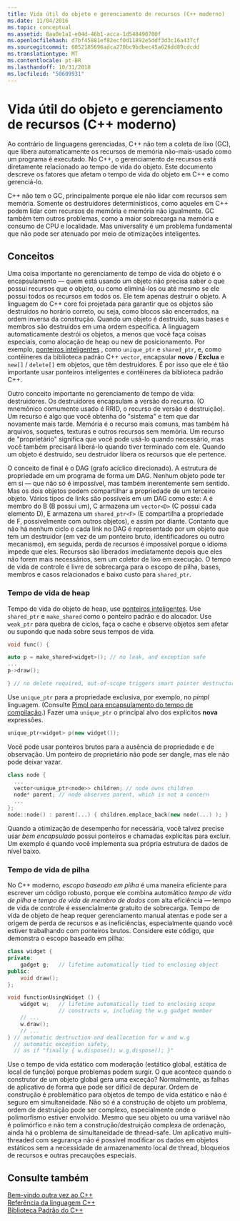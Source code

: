 ```yaml
---
title: Vida útil do objeto e gerenciamento de recursos (C++ moderno)
ms.date: 11/04/2016
ms.topic: conceptual
ms.assetid: 8aa0e1a1-e04d-46b1-acca-1d548490700f
ms.openlocfilehash: d7bf45881ef82ecf0d11892e5ddf3d3c16a437cf
ms.sourcegitcommit: 6052185696adca270bc9bdbec45a626dd89cdcdd
ms.translationtype: MT
ms.contentlocale: pt-BR
ms.lasthandoff: 10/31/2018
ms.locfileid: "50609931"
---
```

# <a name="object-lifetime-and-resource-management-modern-c"></a>Vida útil do objeto e gerenciamento de recursos (C++ moderno)

Ao contrário de linguagens gerenciadas, C++ não tem a coleta de lixo (GC), que libera automaticamente os recursos de memória não-mais-usado como um programa é executado. No C++, o gerenciamento de recursos está diretamente relacionado ao tempo de vida do objeto. Este documento descreve os fatores que afetam o tempo de vida do objeto em C++ e como gerenciá-lo.

C++ não tem o GC, principalmente porque ele não lidar com recursos sem memória. Somente os destruidores determinísticos, como aqueles em C++ podem lidar com recursos de memória e memória não igualmente. GC também tem outros problemas, como a maior sobrecarga na memória e consumo de CPU e localidade. Mas universality é um problema fundamental que não pode ser atenuado por meio de otimizações inteligentes.

## <a name="concepts"></a>Conceitos

Uma coisa importante no gerenciamento de tempo de vida do objeto é o encapsulamento — quem está usando um objeto não precisa saber o que possui recursos que o objeto, ou como eliminá-los ou até mesmo se ele possui todos os recursos em todos os. Ele tem apenas destruir o objeto. A linguagem do C++ core foi projetada para garantir que os objetos são destruídos no horário correto, ou seja, como blocos são encerrados, na ordem inversa da construção. Quando um objeto é destruído, suas bases e membros são destruídos em uma ordem específica.  A linguagem automaticamente destrói os objetos, a menos que você faça coisas especiais, como alocação de heap ou new de posicionamento.  Por exemplo, [ponteiros inteligentes](../cpp/smart-pointers-modern-cpp.md) , como `unique_ptr` e `shared_ptr`, e, como contêineres da biblioteca padrão C++ `vector`, encapsular **novo** /  **Exclua** e `new[]` / `delete[]` em objetos, que têm destruidores. É por isso que ele é tão importante usar ponteiros inteligentes e contêineres da biblioteca padrão C++.

Outro conceito importante no gerenciamento de tempo de vida: destruidores. Os destruidores encapsulam a versão do recurso.  (O mnemônico comumente usado é RRID, o recurso de versão é destruição).  Um recurso é algo que você obtenha do "sistema" e tem que dar novamente mais tarde.  Memória é o recurso mais comuns, mas também há arquivos, soquetes, texturas e outros recursos sem memória. Um recurso de "proprietário" significa que você pode usá-lo quando necessário, mas você também precisará liberá-lo quando tiver terminado com ele.  Quando um objeto é destruído, seu destruidor libera os recursos que ele pertence.

O conceito de final é o DAG (grafo acíclico direcionado).  A estrutura de propriedade em um programa de forma um DAG. Nenhum objeto pode ter em si — que não só é impossível, mas também inerentemente sem sentido. Mas os dois objetos podem compartilhar a propriedade de um terceiro objeto.  Vários tipos de links são possíveis em um DAG como este: A é membro do B (B possui um), C armazena um `vector<D>` (C possui cada elemento D), E armazena um `shared_ptr<F>` (E compartilha a propriedade de F, possivelmente com outros objetos), e assim por diante.  Contanto que não há nenhum ciclo e cada link no DAG é representado por um objeto que tem um destruidor (em vez de um ponteiro bruto, identificadores ou outro mecanismo), em seguida, perda de recursos é impossível porque o idioma impede que eles. Recursos são liberados imediatamente depois que eles não forem mais necessários, sem um coletor de lixo em execução. O tempo de vida de controle é livre de sobrecarga para o escopo de pilha, bases, membros e casos relacionados e baixo custo para `shared_ptr`.

### <a name="heap-based-lifetime"></a>Tempo de vida de heap

Tempo de vida do objeto de heap, use [ponteiros inteligentes](../cpp/smart-pointers-modern-cpp.md). Use `shared_ptr` e `make_shared` como o ponteiro padrão e do alocador. Use `weak_ptr` para quebra de ciclos, faça o cache e observe objetos sem afetar ou supondo que nada sobre seus tempos de vida.

```cpp
void func() {

auto p = make_shared<widget>(); // no leak, and exception safe
...
p->draw();

} // no delete required, out-of-scope triggers smart pointer destructor
```

Use `unique_ptr` para a propriedade exclusiva, por exemplo, no *pimpl* linguagem. (Consulte [Pimpl para encapsulamento do tempo de compilação](../cpp/pimpl-for-compile-time-encapsulation-modern-cpp.md).) Fazer uma `unique_ptr` o principal alvo dos explícitos **nova** expressões.

```cpp
unique_ptr<widget> p(new widget());
```

Você pode usar ponteiros brutos para a ausência de propriedade e de observação. Um ponteiro de proprietário não pode ser dangle, mas ele não pode deixar vazar.

```cpp
class node {
  ...
  vector<unique_ptr<node>> children; // node owns children
  node* parent; // node observes parent, which is not a concern
  ...
};
node::node() : parent(...) { children.emplace_back(new node(...) ); }
```

Quando a otimização de desempenho for necessária, você talvez precise usar *bem encapsulado* possui ponteiros e chamadas explícitas para excluir. Um exemplo é quando você implementa sua própria estrutura de dados de nível baixo.

### <a name="stack-based-lifetime"></a>Tempo de vida de pilha

No C++ moderno, *escopo baseado em pilha* é uma maneira eficiente para escrever um código robusto, porque ele combina automático *tempo de vida de pilha* e *tempo de vida de membro de dados* com alta eficiência — tempo de vida de controle é essencialmente gratuito de sobrecarga. Tempo de vida de objeto de heap requer gerenciamento manual atentas e pode ser a origem de perda de recursos e as ineficiências, especialmente quando você estiver trabalhando com ponteiros brutos. Considere este código, que demonstra o escopo baseado em pilha:

```cpp
class widget {
private:
    gadget g;   // lifetime automatically tied to enclosing object
public:
    void draw();
};

void functionUsingWidget () {
    widget w;   // lifetime automatically tied to enclosing scope
                // constructs w, including the w.g gadget member
    // ...
    w.draw();
    // ...
} // automatic destruction and deallocation for w and w.g
  // automatic exception safety,
  // as if "finally { w.dispose(); w.g.dispose(); }"
```

Use o tempo de vida estático com moderação (estático global, estática de local de função) porque problemas podem surgir. O que acontece quando o construtor de um objeto global gera uma exceção? Normalmente, as falhas de aplicativo de forma que pode ser difícil de depurar. Ordem de construção é problemático para objetos de tempo de vida estático e não é seguro em simultaneidade. Não só é a construção de objeto um problema, ordem de destruição pode ser complexo, especialmente onde o polimorfismo estiver envolvido. Mesmo que seu objeto ou uma variável não é polimórfico e não tem a construção/destruição complexa de ordenação, ainda há o problema de simultaneidade de thread-safe. Um aplicativo multi-threaded com segurança não é possível modificar os dados em objetos estáticos sem a necessidade de armazenamento local de thread, bloqueios de recursos e outras precauções especiais.

## <a name="see-also"></a>Consulte também

[Bem-vindo outra vez ao C++](../cpp/welcome-back-to-cpp-modern-cpp.md)<br/>
[Referência da linguagem C++](../cpp/cpp-language-reference.md)<br/>
[Biblioteca Padrão do C++](../standard-library/cpp-standard-library-reference.md)